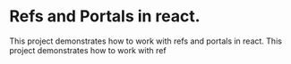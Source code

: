 # Refs and Portals in react.

This project demonstrates how to work with refs and portals in react.
This project demonstrates how to work with ref